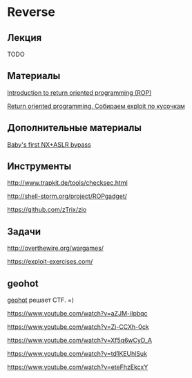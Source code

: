 Reverse
=======

## Лекция

TODO


## Материалы

[Introduction to return oriented programming (ROP)](https://web.archive.org/web/20141130082019/http://codearcana.com/posts/2013/05/28/introduction-to-return-oriented-programming-rop.html)

[Return oriented programming. Собираем exploit по кусочкам](http://habrahabr.ru/post/255519/)


## Дополнительные материалы

[Baby's first NX+ASLR bypass](https://www.trustwave.com/Resources/SpiderLabs-Blog/Baby-s-first-NX-ASLR-bypass/)


## Инструменты

http://www.trapkit.de/tools/checksec.html

http://shell-storm.org/project/ROPgadget/

https://github.com/zTrix/zio


## Задачи

http://overthewire.org/wargames/

https://exploit-exercises.com/


## geohot

[geohot](https://en.wikipedia.org/wiki/George_Hotz) решает CTF. =)

https://www.youtube.com/watch?v=aZJM-iIpbqc

https://www.youtube.com/watch?v=Zi-CCXh-0ck

https://www.youtube.com/watch?v=Xf5q6wCyD_A

https://www.youtube.com/watch?v=td1KEUhlSuk

https://www.youtube.com/watch?v=eteFhzEkcxY
